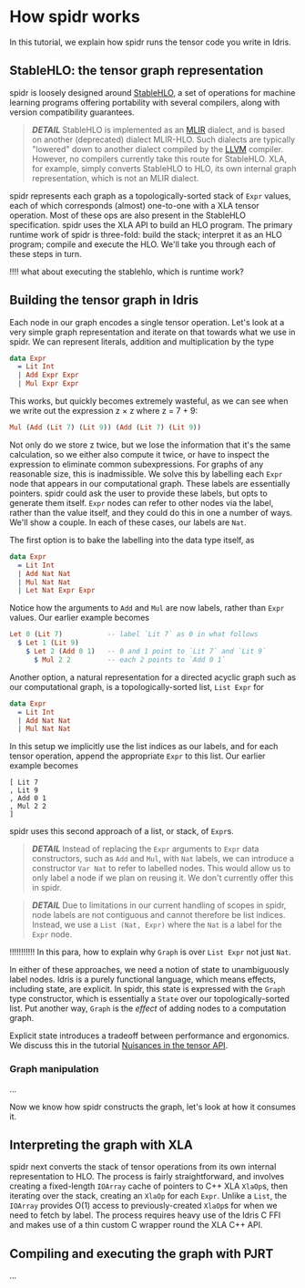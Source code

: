 <!--
Copyright 2023 Joel Berkeley

Licensed under the Apache License, Version 2.0 (the "License");
you may not use this file except in compliance with the License.
You may obtain a copy of the License at

    http://www.apache.org/licenses/LICENSE-2.0

Unless required by applicable law or agreed to in writing, software
distributed under the License is distributed on an "AS IS" BASIS,
WITHOUT WARRANTIES OR CONDITIONS OF ANY KIND, either express or implied.
See the License for the specific language governing permissions and
limitations under the License.
-->
# How spidr works

In this tutorial, we explain how spidr runs the tensor code you write in Idris.

## StableHLO: the tensor graph representation

spidr is loosely designed around [StableHLO](https://openxla.org/stablehlo), a set of operations for machine learning programs offering portability with several compilers, along with version compatibility guarantees.

> *__DETAIL__* StableHLO is implemented as an [MLIR](https://mlir.llvm.org/) dialect, and is based on another (deprecated) dialect MLIR-HLO. Such dialects are typically "lowered" down to another dialect compiled by the [LLVM](https://llvm.org/) compiler. However, no compilers currently take this route for StableHLO. XLA, for example, simply converts StableHLO to HLO, its own internal graph representation, which is not an MLIR dialect.

spidr represents each graph as a topologically-sorted stack of `Expr` values, each of which corresponds (almost) one-to-one with a XLA tensor operation. Most of these ops are also present in the StableHLO specification. spidr uses the XLA API to build an HLO program. The primary runtime work of spidr is three-fold: build the stack; interpret it as an HLO program; compile and execute the HLO. We'll take you through each of these steps in turn.

!!!! what about executing the stablehlo, which is runtime work?

## Building the tensor graph in Idris

Each node in our graph encodes a single tensor operation. Let's look at a very simple graph representation and iterate on that towards what we use in spidr. We can represent literals, addition and multiplication by the type
```idris
data Expr
  = Lit Int
  | Add Expr Expr
  | Mul Expr Expr
````
This works, but quickly becomes extremely wasteful, as we can see when we write out the expression z &times; z where z = 7 + 9:
```idris
Mul (Add (Lit 7) (Lit 9)) (Add (Lit 7) (Lit 9))
```
Not only do we store z twice, but we lose the information that it's the same calculation, so we either also compute it twice, or have to inspect the expression to eliminate common subexpressions. For graphs of any reasonable size, this is inadmissible. We solve this by labelling each `Expr` node that appears in our computational graph. These labels are essentially pointers. spidr could ask the user to provide these labels, but opts to generate them itself.
 `Expr` nodes can refer to other nodes via the label, rather than the value itself, and they could do this in one a number of ways. We'll show a couple. In each of these cases, our labels are `Nat`.

The first option is to bake the labelling into the data type itself, as
```idris
data Expr
  = Lit Int
  | Add Nat Nat
  | Mul Nat Nat
  | Let Nat Expr Expr
```
Notice how the arguments to `Add` and `Mul` are now labels, rather than `Expr` values. Our earlier example becomes
```idris
Let 0 (Lit 7)           -- label `Lit 7` as 0 in what follows
  $ Let 1 (Lit 9)
    $ Let 2 (Add 0 1)   -- 0 and 1 point to `Lit 7` and `Lit 9`
      $ Mul 2 2         -- each 2 points to `Add 0 1`
```
Another option, a natural representation for a directed acyclic graph such as our computational graph, is a topologically-sorted list, `List Expr` for
```idris
data Expr
  = Lit Int
  | Add Nat Nat
  | Mul Nat Nat
```
In this setup we implicitly use the list indices as our labels, and for each tensor operation, append the appropriate `Expr` to this list. Our earlier example becomes
```
[ Lit 7
, Lit 9
, Add 0 1
, Mul 2 2 
]
```
spidr uses this second approach of a list, or stack, of `Expr`s.

> *__DETAIL__* Instead of replacing the `Expr` arguments to `Expr` data constructors, such as `Add` and `Mul`, with `Nat` labels, we can introduce a constructor `Var Nat` to refer to labelled nodes. This would allow us to only label a node if we plan on reusing it. We don't currently offer this in spidr.

> *__DETAIL__* Due to limitations in our current handling of scopes in spidr, node labels are not contiguous and cannot therefore be list indices. Instead, we use a `List (Nat, Expr)` where the `Nat` is a label for the `Expr` node.

!!!!!!!!!!! In this para, how to explain why `Graph` is over `List Expr` not just `Nat`.

 In either of these approaches, we need a notion of state to unambiguously label nodes. Idris is a purely functional language, which means effects, including state, are explicit. In spidr, this state is expressed with the `Graph` type constructor, which is essentially a `State` over our topologically-sorted list. Put another way, `Graph` is the _effect_ of adding nodes to a computation graph.

Explicit state introduces a tradeoff between performance and ergonomics. We discuss this in the tutorial [Nuisances in the tensor API](Nuisances.md).

### Graph manipulation

...

Now we know how spidr constructs the graph, let's look at how it consumes it.

## Interpreting the graph with XLA

spidr next converts the stack of tensor operations from its own internal representation to HLO. The process is fairly straightforward, and involves creating a fixed-length `IOArray` cache of pointers to C++ XLA `XlaOp`s, then iterating over the stack, creating an `XlaOp` for each `Expr`. Unlike a `List`, the `IOArray` provides O(1) access to previously-created `XlaOp`s for when we need to fetch by label. The process requires heavy use of the Idris C FFI and makes use of a thin custom C wrapper round the XLA C++ API.

## Compiling and executing the graph with PJRT

...

